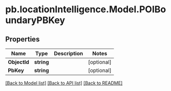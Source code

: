 # pb.locationIntelligence.Model.POIBoundaryPBKey
## Properties

Name | Type | Description | Notes
------------ | ------------- | ------------- | -------------
**ObjectId** | **string** |  | [optional] 
**PbKey** | **string** |  | [optional] 

[[Back to Model list]](../README.md#documentation-for-models) [[Back to API list]](../README.md#documentation-for-api-endpoints) [[Back to README]](../README.md)

